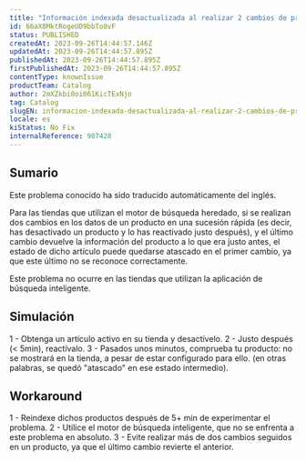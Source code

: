 ```yaml
---
title: "Información indexada desactualizada al realizar 2 cambios de producto seguidos."
id: 66aX8MktRogeUD9bbTo0vF
status: PUBLISHED
createdAt: 2023-09-26T14:44:57.146Z
updatedAt: 2023-09-26T14:44:57.895Z
publishedAt: 2023-09-26T14:44:57.895Z
firstPublishedAt: 2023-09-26T14:44:57.895Z
contentType: knownIssue
productTeam: Catalog
author: 2mXZkbi0oi061KicTExNjo
tag: Catalog
slugEN: informacion-indexada-desactualizada-al-realizar-2-cambios-de-producto-seguidos
locale: es
kiStatus: No Fix
internalReference: 907428
---
```


## Sumario

<div class="alert alert-info">
  <p>Este problema conocido ha sido traducido automáticamente del inglés.</p>
</div>


Para las tiendas que utilizan el motor de búsqueda heredado, si se realizan dos cambios en los datos de un producto en una sucesión rápida (es decir, has desactivado un producto y lo has reactivado justo después), y el último cambio devuelve la información del producto a lo que era justo antes, el estado de dicho artículo puede quedarse atascado en el primer cambio, ya que este último no se reconoce correctamente.

Este problema no ocurre en las tiendas que utilizan la aplicación de búsqueda inteligente.


##

## Simulación


1 - Obtenga un artículo activo en su tienda y desactívelo.
2 - Justo después (< 5min), reactívalo.
3 - Pasados unos minutos, comprueba tu producto: no se mostrará en la tienda, a pesar de estar configurado para ello. (en otras palabras, se quedó "atascado" en ese estado intermedio).



## Workaround


1 - Reindexe dichos productos después de 5+ min de experimentar el problema.
2 - Utilice el motor de búsqueda inteligente, que no se enfrenta a este problema en absoluto.
3 - Evite realizar más de dos cambios seguidos en un producto, ya que el último cambio revierte el anterior.





